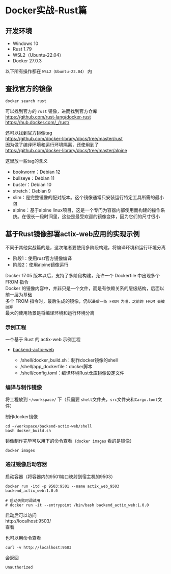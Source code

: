 # Docker实战-Rust篇

## 开发环境
- Windows 10
- Rust 1.79
- WSL2（Ubuntu-22.04）
- Docker 27.0.3

以下所有操作都在 ``WSL2（Ubuntu-22.04）`` 内

## 查找官方的镜像

```
docker search rust
```
可以找到官方的 ``rust`` 镜像，进而找到官方仓库  
https://github.com/rust-lang/docker-rust  
https://hub.docker.com/_/rust/   

还可以找到官方镜像tag  
https://github.com/docker-library/docs/tree/master/rust  
因为做了编译环境和运行环境隔离，还使用到了  
https://github.com/docker-library/docs/tree/master/alpine  

这里放一些tag的含义
 - bookworm：Debian 12
 - bullseye：Debian 11
 - buster：Debian 10
 - stretch：Debian 9
 - slim：是完整镜像的配对版本。这个镜像通常只安装运行特定工具所需的最小包
 - alpine：基于alpine linux项目，这是一个专门为容器内部使用而构建的操作系统。在很长一段时间里，这些是最受欢迎的镜像变体，因为它们的尺寸很小

## 基于Rust镜像部署actix-web应用的实现示例

不同于其他实战篇的是，这次笔者要使用多阶段构建，将编译环境和运行环境分离
 - 阶段1：使用rust官方镜像编译
 - 阶段2：使用alpine镜像运行

Docker 17.05 版本以后，支持了多阶段构建，允许一个 Dockerfile 中出现多个 FROM 指令  
Docker 的镜像内容中，并非只是一个文件，而是有依赖关系的层级结构，后面以前一层为基础  
多个 FROM 指令时，最后生成的镜像，仍以``最后一条 FROM 为准，之前的 FROM 会被抛弃``  
最大的使用场景是将编译环境和运行环境分离

### 示例工程
一个基于 Rust 的 actix-web 示例工程

 - [backend-actix-web](../Framework/backend-actix-web/)

     - /shell/docker_build.sh：制作docker镜像的shell
     - /shell/app_dockerfile：docker脚本
     - /shell/config.toml：编译环境Rust仓库镜像设定文件

### 编译与制作镜像

将工程放到 ``~/workspace/`` 下（只需要 ``shell``文件夹，``src``文件夹和``Cargo.toml``文件）

制作docker镜像
```
cd ~/workspace/backend-actix-web/shell
bash docker_build.sh
```
镜像制作完毕可以用下的命令查看（``docker images`` 看的是镜像）
```
docker images
```

### 通过镜像启动容器
启动容器（将容器内的9501端口映射到宿主机的9503）
```
docker run -itd -p 9503:9501 --name actix_web_9503 backend_actix_web:1.0.0

# 启动失败时调试用
# docker run -it --entrypoint /bin/bash backend_actix_web:1.0.0
```

启动后可以访问  
http://localhost:9503/  
查看

也可以用命令查看
```
curl -v http://localhost:9503
```
会返回
```
Unauthorized
```
